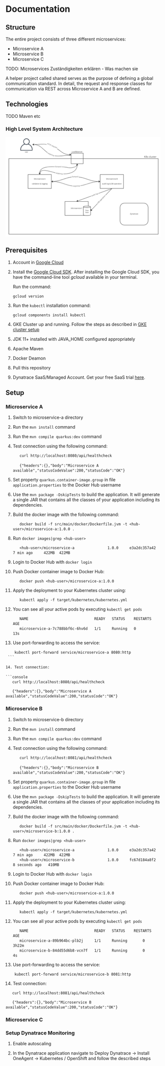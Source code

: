 # Documentation #

## Structure ##
The entire project consists of three different microservices:
 - Microservice A
 - Microservice B
 - Microservice C

TODO: Microservices Zuständigkeiten erklären - Was machen sie

A helper project called shared serves as the purpose of defining a global communication standard.
In detail, the request and response classes for communication via REST across Microservice A and B are defined.

## Technologies ##
TODO Maven etc

### High Level System Architecture ###
![Architecture of our K8s cluster](architecture.jpg "Architecture")
 
## Prerequisites ##

1. Account in [Google Cloud](http://cloud.google.com/)

2. Install the [Google Cloud SDK](https://cloud.google.com/sdk/install). After installing the Google Cloud SDK, you have the command-line tool *gcloud* available in your terminal.

   Run the command:
    ```console
    gcloud version
    ```

3. Run the `kubectl` installation command:

   ```console
   gcloud components install kubectl

4. GKE Cluster up and running. Follow the steps as described in [GKE cluster setup](https://github.com/clc3-CloudComputing/ws22/tree/main/3%20Kubernetes/exercise%203.1)

5. JDK 11+ installed with JAVA_HOME configured appropriately

6. Apache Maven

7. Docker Deamon

8. Pull this repository

9. Dynatrace SaaS/Managed Account. Get your free SaaS trial [here](https://www.dynatrace.com/trial/).

## Setup ##

### Microservice A ###

1. Switch to microservice-a directory

2. Run the `mvn install` command

3. Run the `mvn compile quarkus:dev` command

4. Test connection using the following command:
   ```console
      curl http://localhost:8080/api/healthcheck
   
      {"headers":{},"body":"Microservice A available","statusCodeValue":200,"statusCode":"OK"}
   ```

5. Set property `quarkus.container-image.group` in file `application.properties` to the Docker Hub username

6. Use the `mvn package -DskipTests` to build the application. It will generate a single JAR that contains all the classes of your application including its dependencies.

7. Build the docker image with the following command:
   ```console
      docker build -f src/main/docker/Dockerfile.jvm -t <hub-user>/microservice-a:1.0.0 .
   ```
8. Run `docker images|grep <hub-user>`

   ```console
      <hub-user>/microservice-a               1.0.0     e3a2dc357a42   7 min ago     422MB  422MB
   ```

9. Login to Docker Hub with `docker login`

10. Push Docker container image to Docker Hub:
    ```console
       docker push <hub-user>/microservice-a:1.0.0
    ```

11. Apply the deployment to your Kubernetes cluster using:
    ```console
       kubectl apply -f target/kubernetes/kubernetes.yml
    ```
   
12. You can see all your active pods by executing `kubectl get pods`

    ```console
       NAME                              READY   STATUS    RESTARTS   AGE
       microservice-a-7c788bbf6c-6hv6d   1/1     Running   0          13s
    ```

13. Use port-forwarding to access the service:

   ```console
       kubectl port-forward service/microservice-a 8080:http
    ```
   
14. Test connection:

   ```console
      curl http://localhost:8080/api/healthcheck
   ```
   ```console
      {"headers":{},"body":"Microservice A available","statusCodeValue":200,"statusCode":"OK"}
   ```



### Microservice B ###

1. Switch to microservice-b directory

2. Run the `mvn install` command

3. Run the `mvn compile quarkus:dev` command

4. Test connection using the following command:
   ```console
      curl http://localhost:8081/api/healthcheck
   
      {"headers":{},"body":"Microservice B available","statusCodeValue":200,"statusCode":"OK"}
   ```
   
5. Set property `quarkus.container-image.group` in file `application.properties` to the Docker Hub username   

6. Use the `mvn package -DskipTests` to build the application. It will generate a single JAR that contains all the classes of your application including its dependencies.

7. Build the docker image with the following command:
   ```console
      docker build -f src/main/docker/Dockerfile.jvm -t <hub-user>/microservice-b:1.0.0 .
   ```
8. Run `docker images|grep <hub-user>`

   ```console
      <hub-user>/microservice-a               1.0.0     e3a2dc357a42   7 min ago     422MB  422MB
      <hub-user>/microservice-b               1.0.0     fc67d184a8f2   8 seconds ago   410MB

   ```

9. Login to Docker Hub with `docker login`

10. Push Docker container image to Docker Hub:
    ```console
       docker push <hub-user>/microservice-a:1.0.0
    ```

11. Apply the deployment to your Kubernetes cluster using:
    ```console
       kubectl apply -f target/kubernetes/kubernetes.yml
    ```

12. You can see all your active pods by executing `kubectl get pods`

    ```console
       NAME                              READY   STATUS    RESTARTS   AGE
       microservice-a-89b964bc-plb2j     1/1     Running       0          3h22m
       microservice-b-84dd55d6b8-vcn7f   1/1     Running       0          4s
    ```

13. Use port-forwarding to access the service:

```console
    kubectl port-forward service/microservice-b 8081:http
 ```

14. Test connection:

```console
   curl http://localhost:8081/api/healthcheck
```
```console
   {"headers":{},"body":"Microservice B available","statusCodeValue":200,"statusCode":"OK"}
```

### Microservice C ###

### Setup Dynatrace Monitoring ###

1. Enable autoscaling

2. In the Dynatrace application navigate to Deploy Dynatrace → Install OneAgent → Kubernetes / OpenShift and follow the described steps

